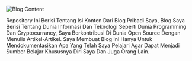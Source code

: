 ![Blog Content](https://user-images.githubusercontent.com/59213454/145122346-c0967a04-9bbf-412a-b74d-59f1970a34f3.png)

Repository Ini Berisi Tentang Isi Konten Dari Blog Pribadi Saya, Blog Saya Berisi Tentang Dunia Informasi Dan Teknologi Seperti Dunia Programming Dan Cryptocurrancy, Saya Berkontribusi Di Dunia Open Source Dengan Menulis Artikel-Artikel. Saya Membuat Blog Ini Hanya Untuk Mendokumentasikan Apa Yang Telah Saya Pelajari Agar Dapat Menjadi Sumber Belajar Khususnya Diri Saya Dan Juga Orang Lain.
